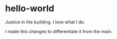# hello-world
Justice in the building. I love what I do.

I made this changes to differentiate it from the main.

